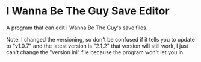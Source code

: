 # I Wanna Be The Guy Save Editor
A program that can edit I Wanna Be The Guy's save files.


Note: I changed the versioning, so don't be confused if it tells you to update to "v1.0.7" and the latest version is "2.1.2" that version will still work, I just can't change the "version.ini" file because the program won't let you in.
